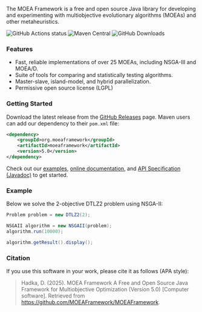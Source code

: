 The MOEA Framework is a free and open source Java library for developing and experimenting with multiobjective
evolutionary algorithms (MOEAs) and other metaheuristics.

![GitHub Actions status](https://github.com/MOEAFramework/MOEAFramework/workflows/Tests/badge.svg?branch=master&event=push)
![Maven Central](https://img.shields.io/maven-central/v/org.moeaframework/moeaframework)
![GitHub Downloads](https://img.shields.io/github/downloads/MOEAFramework/MOEAFramework/total?label=GitHub%20Downloads)


### Features

* Fast, reliable implementations of over 25 MOEAs, including NSGA-III and MOEA/D.
* Suite of tools for comparing and statistically testing algorithms.
* Master-slave, island-model, and hybrid parallelization.
* Permissive open source license (LGPL)


### Getting Started

Download the latest release from the [GitHub Releases](https://github.com/MOEAFramework/MOEAFramework/releases) page.  Maven users can add our
dependency to their `pom.xml` file:

```xml
<dependency>
    <groupId>org.moeaframework</groupId>
    <artifactId>moeaframework</artifactId>
    <version>5.0</version>
</dependency>
```

Check out our [examples](https://github.com/MOEAFramework/MOEAFramework/tree/master/examples),
[online documentation](https://github.com/MOEAFramework/MOEAFramework/blob/master/docs/README.md), and
[API Specification (Javadoc)](https://moeaframework.org//javadoc/index.html) to get started.


### Example

Below we solve the 2-objective DTLZ2 problem using NSGA-II:

<!-- java:examples/Example1.java [29:34] -->

```java
Problem problem = new DTLZ2(2);

NSGAII algorithm = new NSGAII(problem);
algorithm.run(10000);

algorithm.getResult().display();
```


### Citation

If you use this software in your work, please cite it as follows (APA style):

> Hadka, D. (2025). MOEA Framework A Free and Open Source Java Framework for Multiobjective Optimization (Version 5.0) [Computer software]. Retrieved from https://github.com/MOEAFramework/MOEAFramework.
